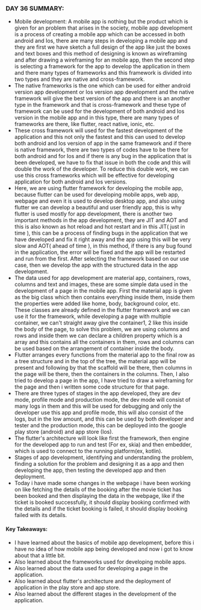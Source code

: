 ### DAY 36 SUMMARY:
- Mobile development: A mobile app is nothing but the product which is given for an problem that arises in the society, mobile app development is a process of creating a mobile app which can be accessed in both android and Ios, there are many steps in developing a mobile app and they are first we have sketch a full design of the app like just the boxes and text boxes and this method of designing is known as wireframing and after drawing a wireframing for an mobile app, then the second step is selecting a framework for the app to develop the application in them and there many types of frameworks and this framework is divided into two types and they are native and cross-framework.
- The native frameworks is the one which can be used for either android version app development or Ios version app development and the native framework will give the best version of the app and there is an another type in the framework and that is cross-framework and these type of framework can be used for the development of both android and Ios version in the mobile app and in this type, there are many types of frameworks are there, like flutter, react native, ionic, etc.
- These cross framework will used for the fastest development of the application and this not only the fastest and this can used to develop both android and Ios version of app in the same framework and if there is native framework, there are two types of codes have to be there for both android and for Ios and if there is any bug in the application that is been developed, we have to fix that issue in both the code and this will double the work of the developer. To reduce this double work, we can use this cross frameworks which will be effective for developing application for both android and Ios versions. 
- Here, we are using flutter framework for developing the mobile app, because flutter can be used for developing mobile apps, web app, webpage and even it is used to develop desktop app, and also using flutter we can develop a beautiful and user friendly app, this is why flutter is used mostly for app development, there is another two important methods in the app development, they are JIT and AOT and this is also known as hot reload and hot restart and in this JIT( just in time ), this can be a process of finding bugs in the application that we have developed and fix it right away and the app using this will be very slow and AOT( ahead of time ), in this method, if there is any bug found in the application, the error will be fixed and the app will be restarted and run from the first. After selecting the framework based on our use case, then we develop the app with the structured data in the app development.
- The data used for app development are material app, containers, rows, columns and text and images, these are some simple data used in the development of a page in the mobile app. First the material app is given as the big class which then contains everything inside them, inside them the properties were added like home, body, background color, etc. These classes are already defined in the flutter framework and we can use it for the framework, while developing a page with multiple container, we can't straight away give the container1, 2 like this inside the body of the page, to solve this problem, we are using columns and rows and inside them we can declare a children property which is a array and this contains all the containers in them, rows and columns can be used based on the arrangement of container inside the body.
- Flutter arranges every functions from the material app to the final row as a tree structure and in the top of the tree, the material app will be present and following by that the scaffold will be there, then columns in the page will be there, then the containers in the columns. Then, I also tried to develop a page in the app, I have tried to draw a wireframing for the page and then i written some code structure for that page.
- There are three types of stages in the app developed, they are dev mode, profile mode and production mode, the dev mode will consist of many logs in them and this will be used for debugging and only the developer use this app and profile mode, this will also consist of the logs, but in the low amount, and this can be used by both developer and tester and the production mode, this can be deployed into the google play store (android) and app store (Ios). 
- The flutter's architecture will look like first the framework, then engine for the developed app to run and test (For ex, skia) and then embedder, which is used to connect to the running platform(ex, kotlin).
- Stages of app development, identifying and understanding the problem, finding a solution for the problem and designing it as a app and then developing the app, then testing the developed app and then deployment.
- Today i have made some changes in the webpage i have been working on like fetching the details of the booking after the movie ticket has been booked and then displaying the data in the webpage, like if the ticket is booked successfully, it should display booking confirmed with the details and if the ticket booking is failed, it should display booking failed with its details.

#### Key Takeaways:
- I have learned about the basics of mobile app development, before this i have no idea of how mobile app being developed and now i got to know about that a little bit.
- Also learned about the frameworks used for developing mobile apps.
- Also learned about the data used for developing a page in the application.
- Also learned about flutter's architecture and the deployment of application in the play store and app store.
- Also learned about the different stages in the development of the application.